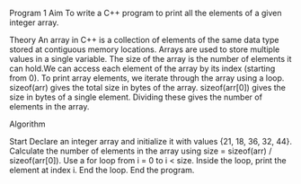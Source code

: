 Program 1
Aim
To write a C++ program to print all the elements of a given integer array.

Theory
An array in C++ is a collection of elements of the same data type stored at contiguous memory locations. Arrays are used to store multiple values in a single variable.
The size of the array is the number of elements it can hold.We can access each element of the array by its index (starting from 0).
To print array elements, we iterate through the array using a loop.
sizeof(arr) gives the total size in bytes of the array.
sizeof(arr[0]) gives the size in bytes of a single element.
Dividing these gives the number of elements in the array.

Algorithm

Start
Declare an integer array and initialize it with values {21, 18, 36, 32, 44}.
Calculate the number of elements in the array using size = sizeof(arr) / sizeof(arr[0]).
Use a for loop from i = 0 to i < size.
Inside the loop, print the element at index i.
End the loop.
End the program.
